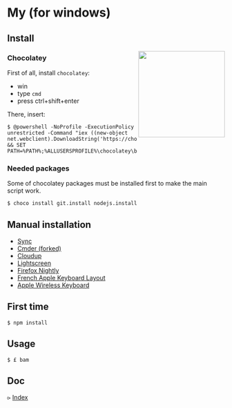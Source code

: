 # My (for windows)

## Install

<img align="right" height="200" src="https://raw.githubusercontent.com/kud/my-unfortunately/master/everybodydancenow.gif">

### Chocolatey

First of all, install `chocolatey`:

- win
- type `cmd`
- press ctrl+shift+enter

There, insert:

```
$ @powershell -NoProfile -ExecutionPolicy unrestricted -Command "iex ((new-object net.webclient).DownloadString('https://chocolatey.org/install.ps1'))" && SET PATH=%PATH%;%ALLUSERSPROFILE%\chocolatey\bin
```

### Needed packages

Some of chocolatey packages must be installed first to make the main script work.

```
$ choco install git.install nodejs.install
```

## Manual installation

- [Sync](https://www.sync.com/download/win/sync-installer.exe)
- [Cmder (forked)](https://github.com/Stanzilla/cmder)
- [Cloudup](https://cloudup.com/download/win)
- [Lightscreen](https://github.com/ckaiser/Lightscreen/releases/download/v2.0/LightscreenSetup-2.0.exe)
- [Firefox Nightly](http://ftp.mozilla.org/pub/mozilla.org/firefox/nightly/latest-trunk/firefox-35.0a1.en-US.win32.installer.exe)
- [French Apple Keyboard Layout](https://github.com/kud/apple-french-keyboard-windows)
- [Apple Wireless Keyboard](http://uxsoft.cz/projects/apple-wireless-keyboard/)

## First time

```
$ npm install
```

## Usage

```
$ £ bam
```

## Doc

⪧ [Index](doc/README.md)


